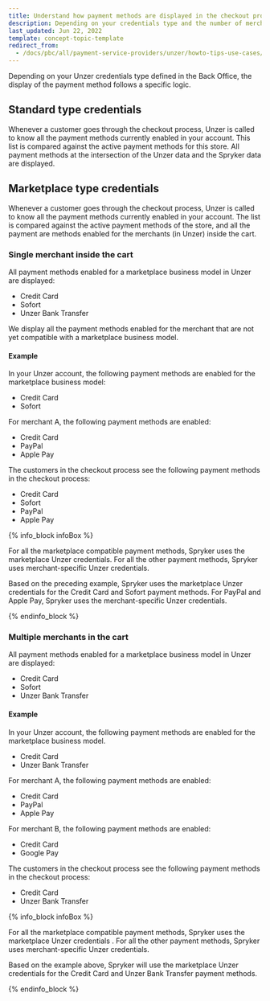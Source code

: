 ```yaml
---
title: Understand how payment methods are displayed in the checkout process
description: Depending on your credentials type and the number of merchants in the cart, some payment methods are hidden.
last_updated: Jun 22, 2022
template: concept-topic-template
redirect_from:
  - /docs/pbc/all/payment-service-providers/unzer/howto-tips-use-cases/understand-payment-method-in-checkout-process.html
---
```


Depending on your Unzer credentials type defined in the Back Office, the display of the payment method follows a specific logic.

## Standard type credentials

Whenever a customer goes through the checkout process, Unzer is called to know all the payment methods currently enabled in your account. This list is compared against the active payment methods for this store. All payment methods at the intersection of the Unzer data and the Spryker data are displayed.

## Marketplace type credentials

Whenever a customer goes through the checkout process, Unzer is called to know all the payment methods currently enabled in your account. The list is compared against the active payment methods of the store, and all the payment are methods enabled for the merchants (in Unzer) inside the cart.

### Single merchant inside the cart

All payment methods enabled for a marketplace business model in Unzer are displayed:

* Credit Card
* Sofort
* Unzer Bank Transfer

We display all the payment methods enabled for the merchant that are not yet compatible with a marketplace business model.

#### Example

In your Unzer account, the following payment methods are enabled for the marketplace business model:

* Credit Card
* Sofort

For merchant A, the following payment methods are enabled:

* Credit Card
* PayPal
* Apple Pay

The customers in the checkout process see the following payment methods in the checkout process:

* Credit Card
* Sofort
* PayPal
* Apple Pay

{% info_block infoBox %}

 For all the marketplace compatible payment methods, Spryker uses the marketplace Unzer credentials. For all the other payment methods, Spryker uses merchant-specific Unzer credentials.

Based on the preceding example, Spryker uses the marketplace Unzer credentials for the Credit Card and Sofort payment methods. For PayPal and Apple Pay, Spryker uses the merchant-specific Unzer credentials.

{% endinfo_block %}

### Multiple merchants in the cart

All payment methods enabled for a marketplace business model in Unzer are displayed:

* Credit Card
* Sofort
* Unzer Bank Transfer

#### Example

In your Unzer account, the following payment methods are enabled for the marketplace business model.

* Credit Card
* Unzer Bank Transfer

For merchant A, the following payment methods are enabled:

* Credit Card
* PayPal
* Apple Pay

For merchant B, the following payment methods are enabled:

* Credit Card
* Google Pay

The customers in the checkout process see the following payment methods in the checkout process:

* Credit Card
* Unzer Bank Transfer

{% info_block infoBox %}

For all the marketplace compatible payment methods, Spryker uses the marketplace Unzer credentials . For all the other payment methods, Spryker uses merchant-specific Unzer credentials.

Based on the example above, Spryker will use the marketplace Unzer credentials for the Credit Card and Unzer Bank Transfer payment methods.

{% endinfo_block %}
